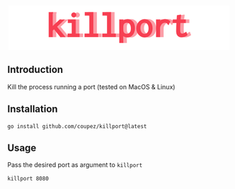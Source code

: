 <p align="center">

<img src="https://github.com/coupez/killport/blob/main/logo.png?raw=true" alt="killport" />

</p>

## Introduction

Kill the process running a port (tested on MacOS & Linux)

## Installation

```
go install github.com/coupez/killport@latest
```

## Usage

Pass the desired port as argument to `killport`

```
killport 8080
```
